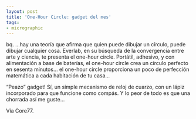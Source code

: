 ```yaml
---
layout: post
title: 'One-Hour Circle: gadget del mes'
tags:
- micrographic
---
```

bq. …hay una teoría que afirma que quien puede dibujar un círculo, puede dibujar cualquier cosa. Everlab, en su búsqueda de la convergencia entre arte y ciencia, te presenta el one-hour circle. Portátil, adhesivo, y con alimentación a base de baterías, el one-hour circle crea un círculo perfecto en sesenta minutos… el one-hour circle proporciona un poco de perfección matemática a cada habitación de tu casa…

“Peazo” gadget! Sí, un simple mecanismo de reloj de cuarzo, con un lápiz incorporado para que funcione como compás. Y lo peor de todo es que una chorrada así me guste…

Vía Core77.
